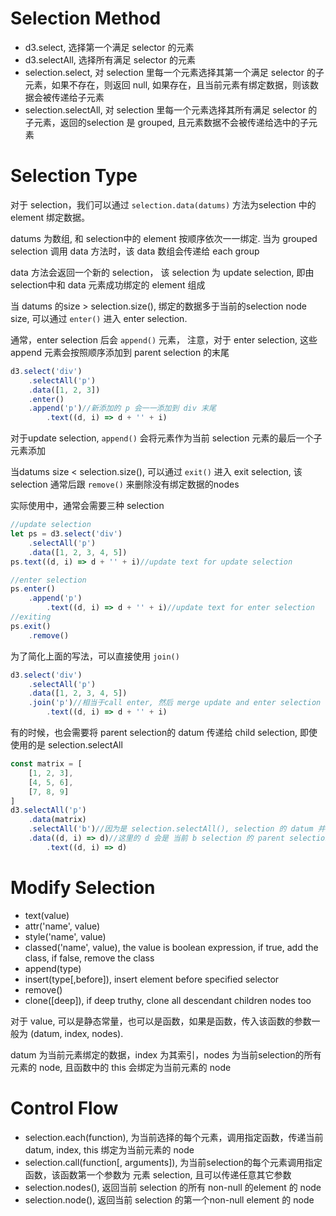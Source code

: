 # Selection Method
* d3.select, 选择第一个满足 selector 的元素
* d3.selectAll, 选择所有满足 selector 的元素
* selection.select, 对 selection 里每一个元素选择其第一个满足 selector 的子元素，如果不存在，则返回 null, 如果存在，且当前元素有绑定数据，则该数据会被传递给子元素
* selection.selectAll, 对 selection 里每一个元素选择其所有满足 selector 的子元素，返回的selection 是 grouped, 且元素数据不会被传递给选中的子元素

# Selection Type
对于 selection，我们可以通过 <code>selection.data(datums)</code> 方法为selection 中的 element 绑定数据。

datums 为数组, 和 selection中的 element 按顺序依次一一绑定. 当为 grouped selection 调用 data 方法时，该 data 数组会传递给 each group

data 方法会返回一个新的 selection， 该 selection 为 update selection, 即由 selection中和 data 元素成功绑定的 element 组成

当 datums 的size > selection.size(), 绑定的数据多于当前的selection node size, 可以通过 <code>enter()</code> 进入 enter selection.

通常，enter selection 后会 <code>append()</code> 元素， 注意，对于 enter selection, 这些 append 元素会按照顺序添加到 parent selection 的末尾
```js
d3.select('div')
    .selectAll('p')
    .data([1, 2, 3])
    .enter()
    .append('p')//新添加的 p 会一一添加到 div 末尾
        .text((d, i) => d + '' + i)
```
对于update selection, <code>append()</code> 会将元素作为当前 selection 元素的最后一个子元素添加

当datums size < selection.size(), 可以通过 <code>exit()</code> 进入 exit selection, 该 selection 通常后跟 <code>remove()</code> 来删除没有绑定数据的nodes

实际使用中，通常会需要三种 selection
```js
//update selection
let ps = d3.select('div')
    .selectAll('p')
    .data([1, 2, 3, 4, 5])
ps.text((d, i) => d + '' + i)//update text for update selection

//enter selection
ps.enter()
    .append('p')
        .text((d, i) => d + '' + i)//update text for enter selection
//exiting
ps.exit()
    .remove()
```
为了简化上面的写法，可以直接使用 <code>join()</code>
```js
d3.select('div')
    .selectAll('p')
    .data([1, 2, 3, 4, 5])
    .join('p')//相当于call enter, 然后 merge update and enter selection
        .text((d, i) => d + '' + i)
```
有的时候，也会需要将 parent selection的 datum 传递给 child selection, 即使使用的是 selection.selectAll
```js
const matrix = [
    [1, 2, 3],
    [4, 5, 6],
    [7, 8, 9]
]
d3.selectAll('p')
    .data(matrix)
    .selectAll('b')//因为是 selection.selectAll(), selection 的 datum 并不会自动传递给子 selection
    .data((d, i) => d)//这里的 d 会是 当前 b selection 的 parent selection, 即 p selection 的 datum
        .text((d, i) => d)
```
# Modify Selection
* text(value)
* attr('name', value)
* style('name', value)
* classed('name', value), the value is boolean expression, if true, add the class, if false, remove the class
* append(type)
* insert(type[,before]), insert element before specified selector
* remove()
* clone([deep]), if deep truthy, clone all descendant children nodes too

对于 value, 可以是静态常量，也可以是函数，如果是函数，传入该函数的参数一般为 (datum, index, nodes). 

datum 为当前元素绑定的数据，index 为其索引，nodes 为当前selection的所有元素的 node, 且函数中的 this 会绑定为当前元素的 node

# Control Flow
* selection.each(function), 为当前选择的每个元素，调用指定函数，传递当前 datum, index, this 绑定为当前元素的 node
* selection.call(function[, arguments]), 为当前selection的每个元素调用指定函数，该函数第一个参数为 元素 selection, 且可以传递任意其它参数
* selection.nodes(), 返回当前 selection 的所有 non-null 的element 的 node
* selection.node(), 返回当前 selection 的第一个non-null element 的 node